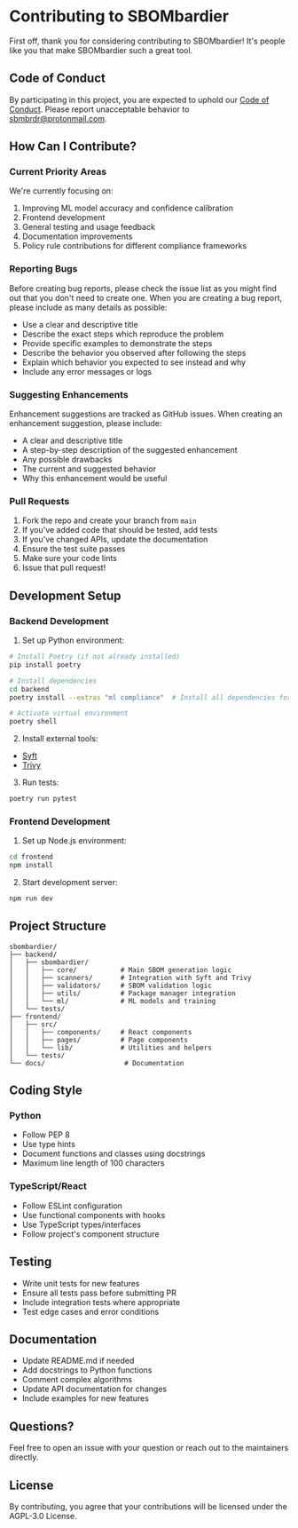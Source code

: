 # Contributing to SBOMbardier

First off, thank you for considering contributing to SBOMbardier! It's people like you that make SBOMbardier such a great tool.

## Code of Conduct

By participating in this project, you are expected to uphold our [Code of Conduct](CODE_OF_CONDUCT.md). Please report unacceptable behavior to sbmbrdr@protonmail.com.

## How Can I Contribute?

### Current Priority Areas

We're currently focusing on:
1. Improving ML model accuracy and confidence calibration
2. Frontend development
3. General testing and usage feedback
4. Documentation improvements
5. Policy rule contributions for different compliance frameworks

### Reporting Bugs

Before creating bug reports, please check the issue list as you might find out that you don't need to create one. When you are creating a bug report, please include as many details as possible:

* Use a clear and descriptive title
* Describe the exact steps which reproduce the problem
* Provide specific examples to demonstrate the steps
* Describe the behavior you observed after following the steps
* Explain which behavior you expected to see instead and why
* Include any error messages or logs

### Suggesting Enhancements

Enhancement suggestions are tracked as GitHub issues. When creating an enhancement suggestion, please include:

* A clear and descriptive title
* A step-by-step description of the suggested enhancement
* Any possible drawbacks
* The current and suggested behavior
* Why this enhancement would be useful

### Pull Requests

1. Fork the repo and create your branch from `main`
2. If you've added code that should be tested, add tests
3. If you've changed APIs, update the documentation
4. Ensure the test suite passes
5. Make sure your code lints
6. Issue that pull request!

## Development Setup

### Backend Development

1. Set up Python environment:
```bash
# Install Poetry (if not already installed)
pip install poetry

# Install dependencies
cd backend
poetry install --extras "ml compliance"  # Install all dependencies for development

# Activate virtual environment
poetry shell
```

2. Install external tools:
- [Syft](https://github.com/anchore/syft#installation)
- [Trivy](https://aquasecurity.github.io/trivy/latest/getting-started/installation/)

3. Run tests:
```bash
poetry run pytest
```

### Frontend Development

1. Set up Node.js environment:
```bash
cd frontend
npm install
```

2. Start development server:
```bash
npm run dev
```

## Project Structure

```
sbombardier/
├── backend/
│   ├── sbombardier/
│   │   ├── core/           # Main SBOM generation logic
│   │   ├── scanners/       # Integration with Syft and Trivy
│   │   ├── validators/     # SBOM validation logic
│   │   ├── utils/          # Package manager integration
│   │   └── ml/             # ML models and training
│   └── tests/
├── frontend/
│   ├── src/
│   │   ├── components/     # React components
│   │   ├── pages/          # Page components
│   │   └── lib/            # Utilities and helpers
│   └── tests/
└── docs/                    # Documentation
```

## Coding Style

### Python
- Follow PEP 8
- Use type hints
- Document functions and classes using docstrings
- Maximum line length of 100 characters

### TypeScript/React
- Follow ESLint configuration
- Use functional components with hooks
- Use TypeScript types/interfaces
- Follow project's component structure

## Testing

- Write unit tests for new features
- Ensure all tests pass before submitting PR
- Include integration tests where appropriate
- Test edge cases and error conditions

## Documentation

- Update README.md if needed
- Add docstrings to Python functions
- Comment complex algorithms
- Update API documentation for changes
- Include examples for new features

## Questions?

Feel free to open an issue with your question or reach out to the maintainers directly.

## License

By contributing, you agree that your contributions will be licensed under the AGPL-3.0 License. 